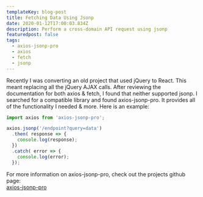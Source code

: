 ```yaml
---
templateKey: blog-post
title: Fetching Data Using Jsonp
date: 2020-01-12T17:00:03.834Z
description: Perform a cross-domain API request using jsonp
featuredpost: false
tags:
  - axios-jsonp-pro
  - axios
  - fetch
  - jsonp
---
```

Recently I was converting an old project that used jQuery to React. This meant replacing all the jQuery AJAX calls. After reviewing the documentation for both axios & fetch, I found that neither supported jsonp. I searched for a compatible library and found axios-jsonp-pro. It provides all of the functionality I needed & more. Here is an example:

```javascript
import axios from 'axios-jsonp-pro';

axios.jsonp('/endpoint?query=data')
  .then( response => {
    console.log(response);
  })
  .catch( error => {
    console.log(error);
  });
```

For more information on axios-jsonp-pro, check out the projects github page:<br>
[axios-jsonp-pro](https://github.com/RekingZhang/axios-jsonp)
